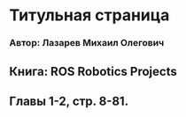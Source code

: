 # Титульная страница

### Автор: Лазарев Михаил Олегович

## Книга: ROS Robotics Projects

## Главы 1-2, стр. 8-81.



